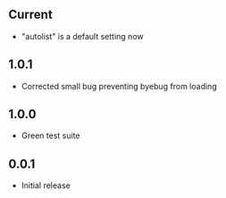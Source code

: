 ## Current

* "autolist" is a default setting now


## 1.0.1

* Corrected small bug preventing byebug from loading


## 1.0.0

* Green test suite


## 0.0.1

* Initial release
